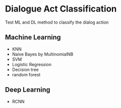 # Dialogue Act Classification

Test ML and DL method to classify the dialog action

## Machine Learning

* KNN
* Naive Bayes by MultinomialNB
* SVM
* Logistic Regression
* Decision tree
* random forest

## Deep Learning

* RCNN
